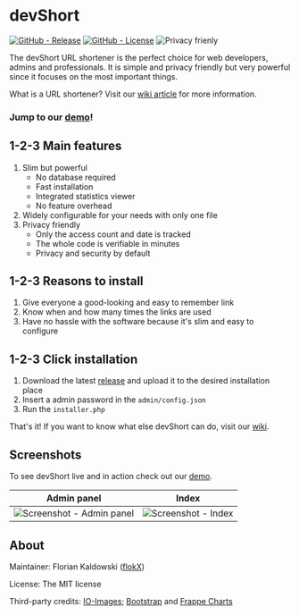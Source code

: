 # devShort

[![GitHub - Release](https://img.shields.io/github/release/flokX/devShort.svg)](https://github.com/flokX/devShort/releases) [![GitHub - License](https://img.shields.io/github/license/flokX/devShort.svg)](https://github.com/flokX/devShort/blob/master/LICENSE) ![Privacy frienly](https://img.shields.io/badge/privacy-friendly-brightgreen.svg)

The devShort URL shortener is the perfect choice for web developers, admins and professionals. It is simple and privacy friendly but very powerful since it focuses on the most important things.

What is a URL shortener? Visit our [wiki article](https://github.com/flokX/devShort/wiki/What-is-URL-shortening%3F) for more information.


### Jump to our [demo](https://devshort.florian-kaldowski.de)!


## 1-2-3 Main features

1. Slim but powerful
    * No database required
    * Fast installation
    * Integrated statistics viewer
     * No feature overhead
2. Widely configurable for your needs with only one file
3. Privacy friendly
    * Only the access count and date is tracked
    * The whole code is verifiable in minutes
    * Privacy and security by default


## 1-2-3 Reasons to install

1. Give everyone a good-looking and easy to remember link
2. Know when and how many times the links are used
3. Have no hassle with the software because it's slim and easy to configure


## 1-2-3 Click installation

1. Download the latest [release](https://github.com/flokX/devShort/releases) and upload it to the desired installation place
2. Insert a admin password in the `admin/config.json`
3. Run the `installer.php`

That's it! If you want to know what else devShort can do, visit our [wiki](https://github.com/flokX/devShort/wiki).


## Screenshots

To see devShort live and in action check out our [demo](https://devshort.florian-kaldowski.de).

| Admin panel | Index       |
|:-----------:|:-----------:|
| ![Screenshot - Admin panel](https://devshort.florian-kaldowski.de/repo-assets/admin-panel.png) | ![Screenshot - Index](https://devshort.florian-kaldowski.de/repo-assets/index.png) |


## About

Maintainer: Florian Kaldowski ([flokX](https://github.com/flokX))

License: The MIT license

Third-party credits: [IO-Images](https://pixabay.com/users/io-images-1096650); [Bootstrap](https://getbootstrap.com) and [Frappe Charts](https://github.com/frappe/charts)
